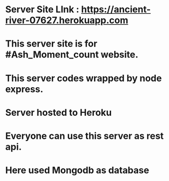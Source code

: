 
# Server Site LInk : https://ancient-river-07627.herokuapp.com

# This server site is for #Ash_Moment_count website.
# This server codes wrapped by node express.
# Server hosted to Heroku
# Everyone can use this server as rest api.
# Here used Mongodb as database